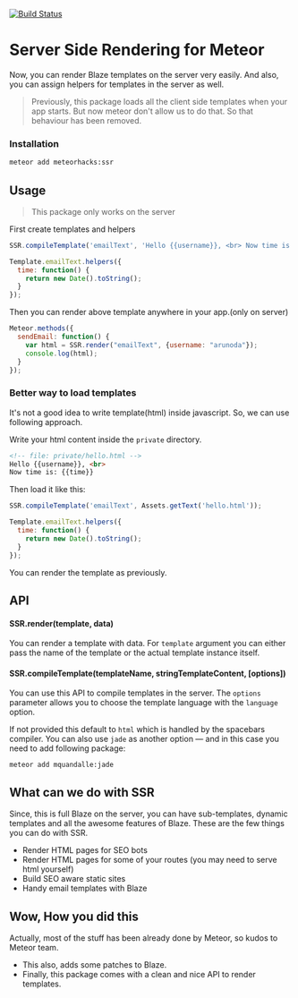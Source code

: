[![Build Status](https://travis-ci.org/meteorhacks/meteor-ssr.svg?branch=master)](https://travis-ci.org/meteorhacks/meteor-ssr)

# Server Side Rendering for Meteor

Now, you can render Blaze templates on the server very easily. And also, you can assign helpers for templates in the server as well.

> Previously, this package loads all the client side templates when your app starts.
> But now meteor don't allow us to do that. So that behaviour has been removed.

### Installation

```bash
meteor add meteorhacks:ssr
```

## Usage

> This package only works on the server

First create templates and helpers
~~~js
SSR.compileTemplate('emailText', 'Hello {{username}}, <br> Now time is: {{time}}');

Template.emailText.helpers({
  time: function() {
    return new Date().toString();
  }
});
~~~

Then you can render above template anywhere in your app.(only on server)
~~~js
Meteor.methods({
  sendEmail: function() {
    var html = SSR.render("emailText", {username: "arunoda"});
    console.log(html);
  }
});
~~~

### Better way to load templates

It's not a good idea to write template(html) inside javascript. So, we can use following approach.

Write your html content inside the `private` directory.

~~~html
<!-- file: private/hello.html -->
Hello {{username}}, <br>
Now time is: {{time}}
~~~

Then load it like this:
~~~js
SSR.compileTemplate('emailText', Assets.getText('hello.html'));

Template.emailText.helpers({
  time: function() {
    return new Date().toString();
  }
});
~~~

You can render the template as previously.

## API

#### SSR.render(template, data)
You can render a template with data. For `template` argument you can either pass the name of the template or the actual template instance itself.

#### SSR.compileTemplate(templateName, stringTemplateContent, [options])
You can use this API to compile templates in the server. The `options` parameter allows you to choose the template language with the `language` option. 

If not provided this default to `html` which is handled by the spacebars compiler. 
You can also use `jade` as another option — and in this case you need to add following package:
~~~
meteor add mquandalle:jade
~~~

## What can we do with SSR

Since, this is full Blaze on the server, you can have sub-templates, dynamic templates and all the awesome features of Blaze. These are the few things you can do with SSR.

* Render HTML pages for SEO bots
* Render HTML pages for some of your routes (you may need to serve html yourself)
* Build SEO aware static sites
* Handy email templates with Blaze

## Wow, How you did this

Actually, most of the stuff has been already done by Meteor, so kudos to Meteor team.

* This also, adds some patches to Blaze.
* Finally, this package comes with a clean and nice API to render templates.
